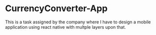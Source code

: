 # CurrencyConverter-App
This is a task assigned by the company where I have to design a mobile application using react native with multple layers upon that.
